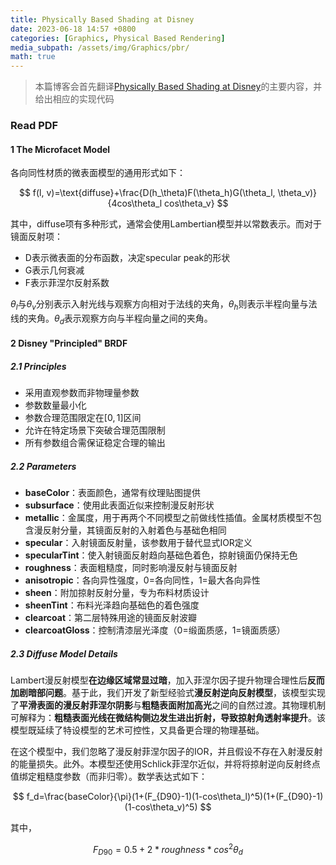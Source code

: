 ```yaml
---
title: Physically Based Shading at Disney
date: 2023-06-18 14:57 +0800
categories: [Graphics, Physical Based Rendering]
media_subpath: /assets/img/Graphics/pbr/
math: true
---
```


> 本篇博客会首先翻译[Physically Based Shading at Disney](https://media.disneyanimation.com/uploads/production/publication_asset/48/asset/s2012_pbs_disney_brdf_notes_v3.pdf)的主要内容，并给出相应的实现代码

### Read PDF

#### 1 The Microfacet Model

各向同性材质的微表面模型的通用形式如下：


$$
f(l, v)=\text{diffuse}+\frac{D(h_\theta)F(\theta_h)G(\theta_l, \theta_v)}{4cos\theta_l cos\theta_v}
$$


其中，$\text{diffuse}$项有多种形式，通常会使用Lambertian模型并以常数表示。而对于镜面反射项：

- D表示微表面的分布函数，决定specular peak的形状
- G表示几何衰减
- F表示菲涅尔反射系数

$\theta_l$与$\theta_v$分别表示入射光线与观察方向相对于法线的夹角，$\theta_h$则表示半程向量与法线的夹角。$\theta_d$表示观察方向与半程向量之间的夹角。

#### 2 Disney "Principled" BRDF

##### 2.1 Principles

- 采用直观参数而非物理量参数
- 参数数量最小化
- 参数合理范围限定在$[0, 1]$区间
- 允许在特定场景下突破合理范围限制
- 所有参数组合需保证稳定合理的输出

##### 2.2 Parameters

- **baseColor**：表面颜色，通常有纹理贴图提供
- **subsurface**：使用此表面近似来控制漫反射形状
- **metallic**：金属度，用于再两个不同模型之前做线性插值。金属材质模型不包含漫反射分量，其镜面反射的入射着色与基础色相同
- **specular**：入射镜面反射量，该参数用于替代显式IOR定义
- **specularTint**：使入射镜面反射趋向基础色着色，掠射镜面仍保持无色
- **roughness**：表面粗糙度，同时影响漫反射与镜面反射
- **anisotropic**：各向异性强度，0=各向同性，1=最大各向异性
- **sheen**：附加掠射反射分量，专为布料材质设计
- **sheenTint**：布料光泽趋向基础色的着色强度
- **clearcoat**：第二层特殊用途的镜面反射波瓣
- **clearcoatGloss**：控制清漆层光泽度（0=缎面质感，1=镜面质感）

##### 2.3 Diffuse Model Details

Lambert漫反射模型**在边缘区域常显过暗**，加入菲涅尔因子提升物理合理性后**反而加剧暗部问题**。基于此，我们开发了新型经验式**漫反射逆向反射模型**，该模型实现了**平滑表面的漫反射菲涅尔阴影**与**粗糙表面附加高光**之间的自然过渡。其物理机制可解释为：**粗糙表面光线在微结构侧边发生进出折射，导致掠射角透射率提升**。该模型既延续了特设模型的艺术可控性，又具备更合理的物理基础。

在这个模型中，我们忽略了漫反射菲涅尔因子的IOR，并且假设不存在入射漫反射的能量损失。此外。本模型还使用Schlick菲涅尔近似，并将将掠射逆向反射终点值绑定粗糙度参数（而非归零）。数学表达式如下：


$$
f_d=\frac{baseColor}{\pi}(1+(F_{D90}-1)(1-cos\theta_l)^5)(1+(F_{D90}-1)(1-cos\theta_v)^5)
$$


其中，


$$
F_{D90}=0.5+2*roughness*cos^2\theta_d
$$

